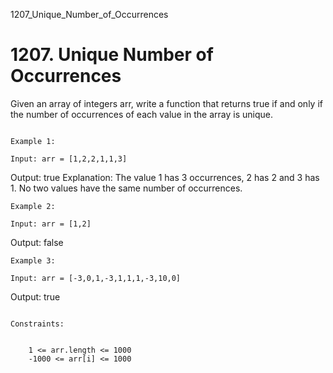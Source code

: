 1207_Unique_Number_of_Occurrences
# 1207. Unique Number of Occurrences

Given an array of integers arr, write a function that returns
        true if and only if the number of occurrences of each value in the array is
        unique.

     
    Example 1:

    Input: arr = [1,2,2,1,1,3]
Output: true
Explanation: The value 1 has 3 occurrences, 2 has 2 and 3 has 1. No two values have the same number of occurrences.

    Example 2:

    Input: arr = [1,2]
Output: false

    Example 3:

    Input: arr = [-3,0,1,-3,1,1,1,-3,10,0]
Output: true

     
    Constraints:

    
        1 <= arr.length <= 1000
        -1000 <= arr[i] <= 1000